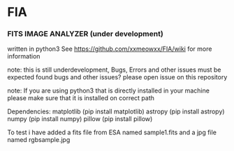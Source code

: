 # FIA
### FITS IMAGE ANALYZER (under development)
written in python3 
See https://github.com/xxmeowxx/FIA/wiki for more information

note: this is still underdevelopment, Bugs, Errors and other issues must be expected
 found bugs and other issues?
 please open issue on this repository

note: If you are using python3 that is directly installed in your machine please make sure that it is installed on correct path

Dependencies:
  matplotlib  (pip install matplotlib)
  astropy  (pip install astropy)
  numpy (pip install numpy)
  pillow (pip install pillow)
 
 
 To test i have added a fits file from ESA named sample1.fits and a jpg file named rgbsample.jpg
